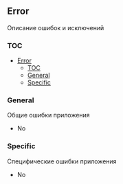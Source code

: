 ## Error

Описание ошибок и исключений

### TOC

- [Error](#error)
  - [TOC](#toc)
  - [General](#general)
  - [Specific](#specific)

### General

Общие ошибки приложения

* No

### Specific

Специфические ошибки приложения

* No